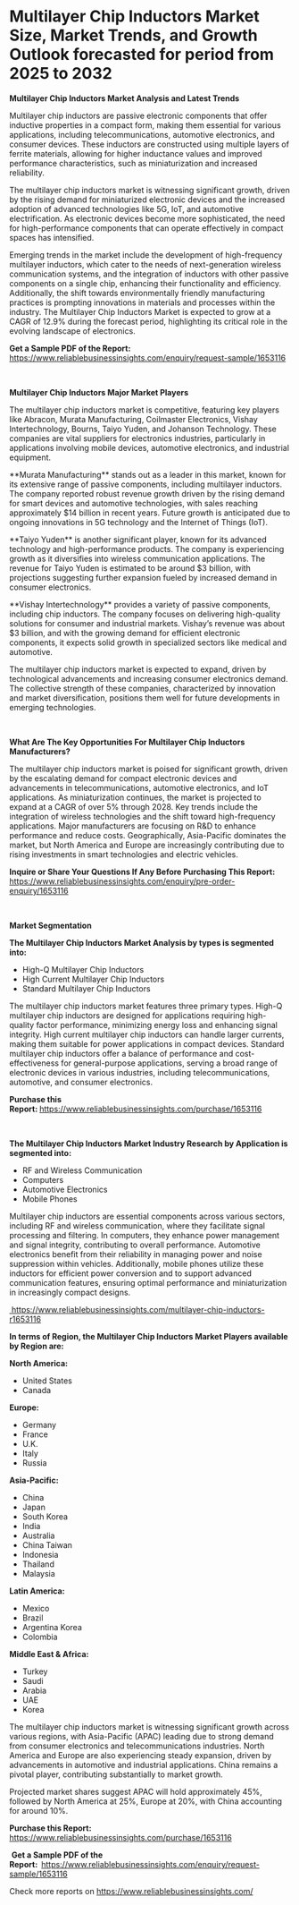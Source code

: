 <p><h1>Multilayer Chip Inductors Market Size, Market Trends, and Growth Outlook forecasted for period from 2025 to 2032</h1></p><p><strong>Multilayer Chip Inductors Market Analysis and Latest Trends</strong></p>
<p><p>Multilayer chip inductors are passive electronic components that offer inductive properties in a compact form, making them essential for various applications, including telecommunications, automotive electronics, and consumer devices. These inductors are constructed using multiple layers of ferrite materials, allowing for higher inductance values and improved performance characteristics, such as miniaturization and increased reliability.</p><p>The multilayer chip inductors market is witnessing significant growth, driven by the rising demand for miniaturized electronic devices and the increased adoption of advanced technologies like 5G, IoT, and automotive electrification. As electronic devices become more sophisticated, the need for high-performance components that can operate effectively in compact spaces has intensified.</p><p>Emerging trends in the market include the development of high-frequency multilayer inductors, which cater to the needs of next-generation wireless communication systems, and the integration of inductors with other passive components on a single chip, enhancing their functionality and efficiency. Additionally, the shift towards environmentally friendly manufacturing practices is prompting innovations in materials and processes within the industry. The Multilayer Chip Inductors Market is expected to grow at a CAGR of 12.9% during the forecast period, highlighting its critical role in the evolving landscape of electronics.</p></p>
<p><strong>Get a Sample PDF of the Report:&nbsp;</strong> <a href="https://www.reliablebusinessinsights.com/enquiry/request-sample/1653116?utm_campaign=3035&utm_medium=2&utm_source=Github&utm_content=ia&utm_term=05032025&utm_id=multilayer-chip-inductors">https://www.reliablebusinessinsights.com/enquiry/request-sample/1653116</a></p>
<p>&nbsp;</p>
<p><strong>Multilayer Chip Inductors Major Market Players</strong></p>
<p><p>The multilayer chip inductors market is competitive, featuring key players like Abracon, Murata Manufacturing, Coilmaster Electronics, Vishay Intertechnology, Bourns, Taiyo Yuden, and Johanson Technology. These companies are vital suppliers for electronics industries, particularly in applications involving mobile devices, automotive electronics, and industrial equipment.</p><p>**Murata Manufacturing** stands out as a leader in this market, known for its extensive range of passive components, including multilayer inductors. The company reported robust revenue growth driven by the rising demand for smart devices and automotive technologies, with sales reaching approximately $14 billion in recent years. Future growth is anticipated due to ongoing innovations in 5G technology and the Internet of Things (IoT).</p><p>**Taiyo Yuden** is another significant player, known for its advanced technology and high-performance products. The company is experiencing growth as it diversifies into wireless communication applications. The revenue for Taiyo Yuden is estimated to be around $3 billion, with projections suggesting further expansion fueled by increased demand in consumer electronics.</p><p>**Vishay Intertechnology** provides a variety of passive components, including chip inductors. The company focuses on delivering high-quality solutions for consumer and industrial markets. Vishay’s revenue was about $3 billion, and with the growing demand for efficient electronic components, it expects solid growth in specialized sectors like medical and automotive.</p><p>The multilayer chip inductors market is expected to expand, driven by technological advancements and increasing consumer electronics demand. The collective strength of these companies, characterized by innovation and market diversification, positions them well for future developments in emerging technologies.</p></p>
<p>&nbsp;</p>
<p><strong>What Are The Key Opportunities For Multilayer Chip Inductors Manufacturers?</strong></p>
<p><p>The multilayer chip inductors market is poised for significant growth, driven by the escalating demand for compact electronic devices and advancements in telecommunications, automotive electronics, and IoT applications. As miniaturization continues, the market is projected to expand at a CAGR of over 5% through 2028. Key trends include the integration of wireless technologies and the shift toward high-frequency applications. Major manufacturers are focusing on R&D to enhance performance and reduce costs. Geographically, Asia-Pacific dominates the market, but North America and Europe are increasingly contributing due to rising investments in smart technologies and electric vehicles.</p></p>
<p><strong>Inquire or Share Your Questions If Any Before Purchasing This Report:</strong> <a href="https://www.reliablebusinessinsights.com/enquiry/pre-order-enquiry/1653116?utm_campaign=3035&utm_medium=2&utm_source=Github&utm_content=ia&utm_term=05032025&utm_id=multilayer-chip-inductors">https://www.reliablebusinessinsights.com/enquiry/pre-order-enquiry/1653116</a></p>
<p>&nbsp;</p>
<p><strong>Market Segmentation</strong></p>
<p><strong>The Multilayer Chip Inductors Market Analysis by types is segmented into:</strong></p>
<p><ul><li>High-Q Multilayer Chip Inductors</li><li>High Current Multilayer Chip Inductors</li><li>Standard Multilayer Chip Inductors</li></ul></p>
<p><p>The multilayer chip inductors market features three primary types. High-Q multilayer chip inductors are designed for applications requiring high-quality factor performance, minimizing energy loss and enhancing signal integrity. High current multilayer chip inductors can handle larger currents, making them suitable for power applications in compact devices. Standard multilayer chip inductors offer a balance of performance and cost-effectiveness for general-purpose applications, serving a broad range of electronic devices in various industries, including telecommunications, automotive, and consumer electronics.</p></p>
<p><strong>Purchase this Report:&nbsp;</strong><a href="https://www.reliablebusinessinsights.com/purchase/1653116?utm_campaign=3035&utm_medium=2&utm_source=Github&utm_content=ia&utm_term=05032025&utm_id=multilayer-chip-inductors">https://www.reliablebusinessinsights.com/purchase/1653116</a></p>
<p>&nbsp;</p>
<p><strong>The Multilayer Chip Inductors Market Industry Research by Application is segmented into:</strong></p>
<p><ul><li>RF and Wireless Communication</li><li>Computers</li><li>Automotive Electronics</li><li>Mobile Phones</li></ul></p>
<p><p>Multilayer chip inductors are essential components across various sectors, including RF and wireless communication, where they facilitate signal processing and filtering. In computers, they enhance power management and signal integrity, contributing to overall performance. Automotive electronics benefit from their reliability in managing power and noise suppression within vehicles. Additionally, mobile phones utilize these inductors for efficient power conversion and to support advanced communication features, ensuring optimal performance and miniaturization in increasingly compact designs.</p></p>
<p><a href="https://www.reliablebusinessinsights.com/multilayer-chip-inductors-r1653116?utm_campaign=3035&utm_medium=2&utm_source=Github&utm_content=ia&utm_term=05032025&utm_id=multilayer-chip-inductors">&nbsp;https://www.reliablebusinessinsights.com/multilayer-chip-inductors-r1653116</a></p>
<p><strong>In terms of Region, the Multilayer Chip Inductors Market Players available by Region are:</strong></p>
<p>
    <p> <strong> North America: </strong>
        <ul>
            <li>United States</li>
            <li>Canada</li>
        </ul>
        </p> 
    <p> <strong> Europe: </strong>
        <ul>
            <li>Germany</li>
            <li>France</li>
            <li>U.K.</li>
            <li>Italy</li>
            <li>Russia</li>
        </ul>
        </p> 
    <p> <strong> Asia-Pacific: </strong>
        <ul>
            <li>China</li>
            <li>Japan</li>
            <li>South Korea</li>
            <li>India</li>
            <li>Australia</li>
            <li>China Taiwan</li>
            <li>Indonesia</li>
            <li>Thailand</li>
            <li>Malaysia</li>
        </ul>
        </p> 
    <p> <strong> Latin America: </strong>
        <ul>
            <li>Mexico</li>
            <li>Brazil</li>
            <li>Argentina Korea</li>
            <li>Colombia</li>
        </ul>
        </p> 
    <p> <strong> Middle East & Africa: </strong>
        <ul>
            <li>Turkey</li>
            <li>Saudi</li>
            <li>Arabia</li>
            <li>UAE</li>
            <li>Korea</li>
        </ul>
    </p>
    </p>
<p><p>The multilayer chip inductors market is witnessing significant growth across various regions, with Asia-Pacific (APAC) leading due to strong demand from consumer electronics and telecommunications industries. North America and Europe are also experiencing steady expansion, driven by advancements in automotive and industrial applications. China remains a pivotal player, contributing substantially to market growth. </p><p>Projected market shares suggest APAC will hold approximately 45%, followed by North America at 25%, Europe at 20%, with China accounting for around 10%.</p></p>
<p><strong>Purchase this Report: </strong><a href="https://www.reliablebusinessinsights.com/purchase/1653116?utm_campaign=3035&utm_medium=2&utm_source=Github&utm_content=ia&utm_term=05032025&utm_id=multilayer-chip-inductors">https://www.reliablebusinessinsights.com/purchase/1653116</a></p>
<p>&nbsp;<strong>Get a Sample PDF of the Report:&nbsp;&nbsp;</strong><a href="https://www.reliablebusinessinsights.com/enquiry/request-sample/1653116?utm_campaign=3035&utm_medium=2&utm_source=Github&utm_content=ia&utm_term=05032025&utm_id=multilayer-chip-inductors">https://www.reliablebusinessinsights.com/enquiry/request-sample/1653116</a></p>
<p><strong></strong></p>
<p>Check more reports on <a href="https://www.reliablebusinessinsights.com/?utm_campaign=3035&utm_medium=2&utm_source=Github&utm_content=ia&utm_term=05032025&utm_id=multilayer-chip-inductors">https://www.reliablebusinessinsights.com/</a></p>